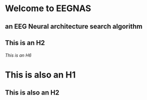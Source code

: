 # Welcome to EEGNAS
## an EEG Neural architecture search algorithm




## This is an H2
###### This is an H6

This is also an H1
==================

This is also an H2
------------------